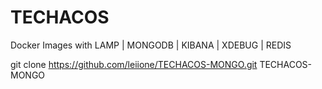 # TECHACOS
Docker Images with LAMP | MONGODB | KIBANA | XDEBUG | REDIS


git clone https://github.com/leiione/TECHACOS-MONGO.git TECHACOS-MONGO
